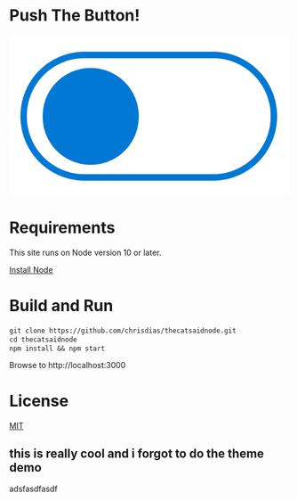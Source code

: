 
# Push The Button!

![alt](./assets/button.png)

# Requirements

This site runs on Node version 10 or later.

[Install Node](https://nodejs.org/en/download/)

# Build and Run

``` shell
git clone https://github.com/chrisdias/thecatsaidnode.git
cd thecatsaidnode
npm install && npm start
```

Browse to http://localhost:3000

# License
[MIT](./LICENSE)

## this is really cool and i forgot to do the theme demo
adsfasdfasdf

